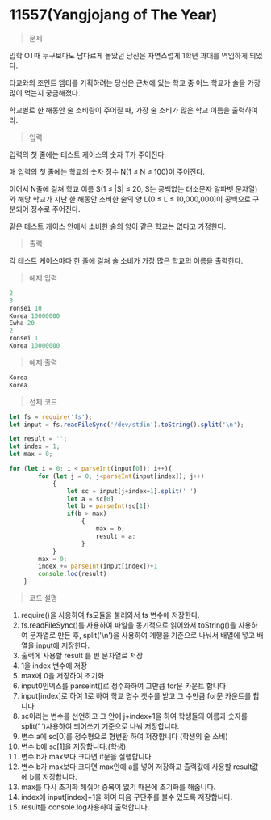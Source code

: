 # 11557(Yangjojang of The Year)

> 문제
> 

입학 OT때 누구보다도 남다르게 놀았던 당신은 자연스럽게 1학년 과대를 역임하게 되었다.

타교와의 조인트 엠티를 기획하려는 당신은 근처에 있는 학교 중 어느 학교가 술을 가장 많이 먹는지 궁금해졌다.

학교별로 한 해동안 술 소비량이 주어질 때, 가장 술 소비가 많은 학교 이름을 출력하여라.

> 입력
> 

입력의 첫 줄에는 테스트 케이스의 숫자 T가 주어진다.

매 입력의 첫 줄에는 학교의 숫자 정수 N(1 ≤ N ≤ 100)이 주어진다.

이어서 N줄에 걸쳐 학교 이름 S(1 ≤ |S| ≤ 20, S는 공백없는 대소문자 알파벳 문자열)와 해당 학교가 지난 한 해동안 소비한 술의 양 L(0 ≤ L ≤ 10,000,000)이 공백으로 구분되어 정수로 주어진다.

같은 테스트 케이스 안에서 소비한 술의 양이 같은 학교는 없다고 가정한다.

> 출력
> 

각 테스트 케이스마다 한 줄에 걸쳐 술 소비가 가장 많은 학교의 이름을 출력한다.

> 예제 입력
> 

```jsx
2
3
Yonsei 10
Korea 10000000
Ewha 20
2
Yonsei 1
Korea 10000000
```

> 예제 출력
> 

```jsx
Korea
Korea
```

> 전체 코드
> 

```jsx
let fs = require('fs');
let input = fs.readFileSync('/dev/stdin').toString().split('\n');

let result = '';
let index = 1; 
let max = 0; 

for (let i = 0; i < parseInt(input[0]); i++){
        for (let j = 0; j<parseInt(input[index]); j++)
            {
                let sc = input[j+index+1].split(' ')
                let a = sc[0] 
                let b = parseInt(sc[1])
                if(b > max) 
                    {
                        max = b;
                        result = a;
                    }
            }
        max = 0;
        index += parseInt(input[index])+1
        console.log(result)
    }
```

> 코드 설명
> 
1. require()을 사용하여 fs모듈을 불러와서 fs 변수에 저장한다.
2. fs.readFileSync()를 사용하여 파일을 동기적으로 읽어와서 toString()을 사용하여 문자열로 만든 후, split('\n')을 사용하여 계행을 기준으로 나눠서 배열에 넣고 배열을 input에 저장한다.
3. 출력에 사용할 result 를 빈 문자열로 저장
4. 1을 index 변수에 저장
5. max에 0을 저장하여 초기화  
6. input0인덱스를 parseInt()로 정수화하여 그만큼 for문 카운트 합니다
7. input[index]로 하여 1로 하여 학교 명수 갯수를 받고 그 수만큼 for문 카운트를 합니다.
8. sc이라는 변수를 선언하고 그 안에 j+index+1을 하여 학생들의 이름과 숫자를 split(’ ‘)사용하여 띄어쓰기 기준으로 나눠 저장합니다. 
9. 변수 a에 sc[0]를 정수형으로 형변환 하여 저장합니다 (학생의 술 소비)
10. 변수 b에 sc[1]을 저장합니다.(학생) 
11. 변수 b가 max보다 크다면 if문을 실행합니다
12. 변수 b가 max보다 크다면 max안에 a를 넣어 저장하고 출력값에 사용할 result값에 b를 저장합니다. 
13. max를 다시 초기화 해줘야 중복이 없기 때문에 초기화를 해줍니다.
14. index에 input[index]+1을 하여 다음 구단주를 볼수 있도록 저장합니다.
15. result를 console.log사용하여 출력합니다.